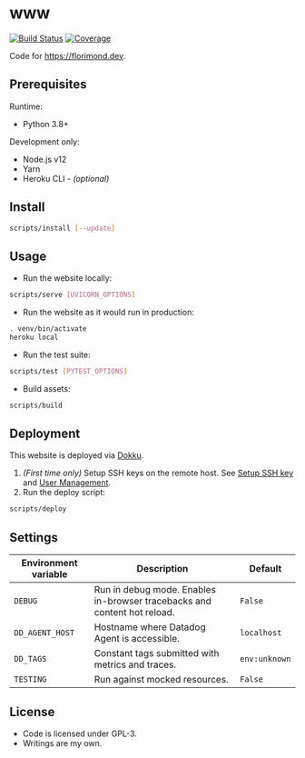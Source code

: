# www

[![Build Status](https://dev.azure.com/florimondmanca/public/_apis/build/status/florimondmanca.www?branchName=master)](https://dev.azure.com/florimondmanca/public/_build/latest?definitionId=1&branchName=master)
[![Coverage](https://codecov.io/gh/florimondmanca/www/branch/master/graph/badge.svg?token=IT5DBiSTHK)](https://codecov.io/gh/florimondmanca/www)

Code for https://florimond.dev.

## Prerequisites

Runtime:

- Python 3.8+

Development only:

- Node.js v12
- Yarn
- Heroku CLI - _(optional)_

## Install

```bash
scripts/install [--update]
```

## Usage

- Run the website locally:

```bash
scripts/serve [UVICORN_OPTIONS]
```

- Run the website as it would run in production:

```bash
. venv/bin/activate
heroku local
```

- Run the test suite:

```bash
scripts/test [PYTEST_OPTIONS]
```

- Build assets:

```bash
scripts/build
```

## Deployment

This website is deployed via [Dokku](http://dokku.viewdocs.io/dokku/).

1. _(First time only)_ Setup SSH keys on the remote host. See [Setup SSH key](http://dokku.viewdocs.io/dokku/getting-started/installation/#2-setup-ssh-key-and-virtualhost-settings) and [User Management](http://dokku.viewdocs.io/dokku/deployment/user-management/#adding-ssh-keys).
2. Run the deploy script:

```bash
scripts/deploy
```

## Settings

| Environment variable | Description                                                              | Default       |
| -------------------- | ------------------------------------------------------------------------ | ------------- |
| `DEBUG`              | Run in debug mode. Enables in-browser tracebacks and content hot reload. | `False`       |
| `DD_AGENT_HOST`      | Hostname where Datadog Agent is accessible.                              | `localhost`   |
| `DD_TAGS`            | Constant tags submitted with metrics and traces.                         | `env:unknown` |
| `TESTING`            | Run against mocked resources.                                            | `False`       |

## License

- Code is licensed under GPL-3.
- Writings are my own.
